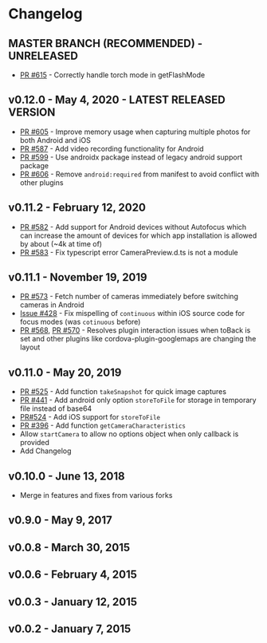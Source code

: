 # Changelog

## MASTER BRANCH (RECOMMENDED) - UNRELEASED
- [PR #615](https://github.com/cordova-plugin-tflite/cordova-plugin-tflite/pull/615) - Correctly handle torch mode in getFlashMode

## v0.12.0 - May 4, 2020 - LATEST RELEASED VERSION
- [PR #605](https://github.com/cordova-plugin-tflite/cordova-plugin-tflite/pull/605) - Improve memory usage when capturing multiple photos for both Android and iOS
- [PR #587](https://github.com/cordova-plugin-tflite/cordova-plugin-tflite/pull/587) - Add video recording functionality for Android
- [PR #599](https://github.com/cordova-plugin-tflite/cordova-plugin-tflite/pull/599) - Use androidx package instead of legacy android support package
- [PR #606](https://github.com/cordova-plugin-tflite/cordova-plugin-tflite/pull/606) - Remove `android:required` from manifest to avoid conflict with other plugins

## v0.11.2 - February 12, 2020
- [PR #582](https://github.com/cordova-plugin-tflite/cordova-plugin-tflite/pull/582) - Add support for Android devices without Autofocus which can increase the amount of devices for which app installation is allowed by about (~4k at time of)
- [PR #583](https://github.com/cordova-plugin-tflite/cordova-plugin-tflite/pull/583) - Fix typescript error CameraPreview.d.ts is not a module 

## v0.11.1 - November 19, 2019
- [PR #573](https://github.com/cordova-plugin-tflite/cordova-plugin-tflite/pull/573) - Fetch number of cameras immediately before switching cameras in Android
- [Issue #428](https://github.com/cordova-plugin-tflite/cordova-plugin-tflite/issues/428) - Fix mispelling of `continuous` within iOS source code for focus modes (was `cotinuous` before)
- [PR #568](https://github.com/cordova-plugin-tflite/cordova-plugin-tflite/pull/568), [PR #570](https://github.com/cordova-plugin-tflite/cordova-plugin-tflite/pull/570) - Resolves plugin interaction issues when toBack is set and other plugins like cordova-plugin-googlemaps are changing the layout

## v0.11.0 - May 20, 2019
- [PR #525](https://github.com/cordova-plugin-tflite/cordova-plugin-tflite/pull/525) - Add function `takeSnapshot` for quick image captures
- [PR #441](https://github.com/cordova-plugin-tflite/cordova-plugin-tflite/pull/441) - Add android only option `storeToFile` for storage in temporary file instead of base64
- [PR#524](https://github.com/cordova-plugin-tflite/cordova-plugin-tflite/pull/524) - Add iOS support for `storeToFile`
- [PR #396](https://github.com/cordova-plugin-tflite/cordova-plugin-tflite/pull/396) - Add function `getCameraCharacteristics`
- Allow `startCamera` to allow no options object when only callback is provided
- Add Changelog

## v0.10.0 - June 13, 2018
- Merge in features and fixes from various forks

## v0.9.0 - May 9, 2017

## v0.0.8 - March 30, 2015

## v0.0.6 - February 4, 2015

## v0.0.3 - January 12, 2015

## v0.0.2 - January 7, 2015
